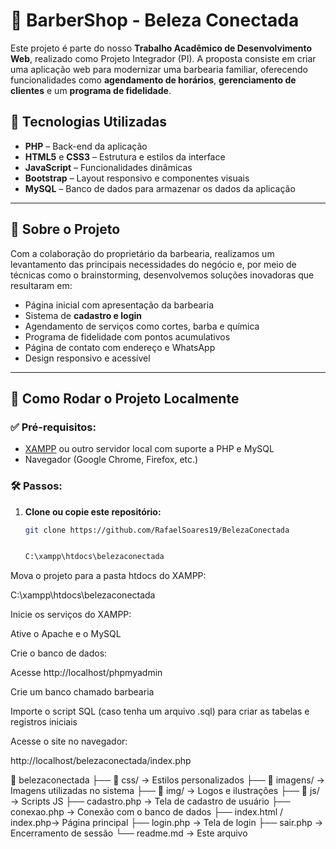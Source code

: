 # 💈 BarberShop - Beleza Conectada

Este projeto é parte do nosso **Trabalho Acadêmico de Desenvolvimento Web**, realizado como Projeto Integrador (PI). A proposta consiste em criar uma aplicação web para modernizar uma barbearia familiar, oferecendo funcionalidades como **agendamento de horários**, **gerenciamento de clientes** e um **programa de fidelidade**.

## 📌 Tecnologias Utilizadas

- **PHP** – Back-end da aplicação
- **HTML5** e **CSS3** – Estrutura e estilos da interface
- **JavaScript** – Funcionalidades dinâmicas
- **Bootstrap** – Layout responsivo e componentes visuais
- **MySQL** – Banco de dados para armazenar os dados da aplicação

---

## 🧠 Sobre o Projeto

Com a colaboração do proprietário da barbearia, realizamos um levantamento das principais necessidades do negócio e, por meio de técnicas como o brainstorming, desenvolvemos soluções inovadoras que resultaram em:

- Página inicial com apresentação da barbearia
- Sistema de **cadastro e login**
- Agendamento de serviços como cortes, barba e química
- Programa de fidelidade com pontos acumulativos
- Página de contato com endereço e WhatsApp
- Design responsivo e acessível

---

## 🚀 Como Rodar o Projeto Localmente

### ✅ Pré-requisitos:

- [XAMPP](https://www.apachefriends.org/pt_br/index.html) ou outro servidor local com suporte a PHP e MySQL
- Navegador (Google Chrome, Firefox, etc.)

### 🛠️ Passos:

1. **Clone ou copie este repositório:**

   ```bash
   git clone https://github.com/RafaelSoares19/BelezaConectada


   C:\xampp\htdocs\belezaconectada


Mova o projeto para a pasta htdocs do XAMPP:

C:\xampp\htdocs\belezaconectada


Inicie os serviços do XAMPP:

Ative o Apache e o MySQL

Crie o banco de dados:

Acesse http://localhost/phpmyadmin

Crie um banco chamado barbearia

Importe o script SQL (caso tenha um arquivo .sql) para criar as tabelas e registros iniciais

Acesse o site no navegador:

http://localhost/belezaconectada/index.php


📁 belezaconectada
├── 📁 css/               → Estilos personalizados
├── 📁 imagens/           → Imagens utilizadas no sistema
├── 📁 img/               → Logos e ilustrações
├── 📁 js/                → Scripts JS
├── cadastro.php          → Tela de cadastro de usuário
├── conexao.php           → Conexão com o banco de dados
├── index.html / index.php→ Página principal
├── login.php             → Tela de login
├── sair.php              → Encerramento de sessão
└── readme.md             → Este arquivo

